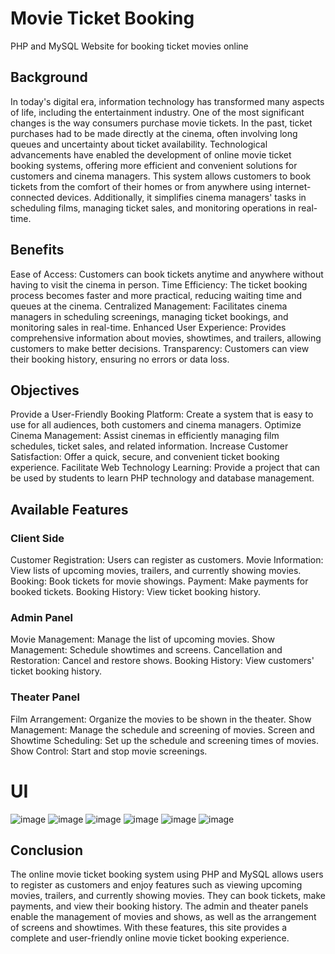 # Movie Ticket Booking

PHP and MySQL Website for booking ticket movies online


## Background
In today's digital era, information technology has transformed many aspects of life, including the entertainment industry. One of the most significant changes is the way consumers purchase movie tickets. In the past, ticket purchases had to be made directly at the cinema, often involving long queues and uncertainty about ticket availability. Technological advancements have enabled the development of online movie ticket booking systems, offering more efficient and convenient solutions for customers and cinema managers. This system allows customers to book tickets from the comfort of their homes or from anywhere using internet-connected devices. Additionally, it simplifies cinema managers' tasks in scheduling films, managing ticket sales, and monitoring operations in real-time.


## Benefits
Ease of Access: Customers can book tickets anytime and anywhere without having to visit the cinema in person.
Time Efficiency: The ticket booking process becomes faster and more practical, reducing waiting time and queues at the cinema.
Centralized Management: Facilitates cinema managers in scheduling screenings, managing ticket bookings, and monitoring sales in real-time.
Enhanced User Experience: Provides comprehensive information about movies, showtimes, and trailers, allowing customers to make better decisions.
Transparency: Customers can view their booking history, ensuring no errors or data loss.


## Objectives
Provide a User-Friendly Booking Platform: Create a system that is easy to use for all audiences, both customers and cinema managers.
Optimize Cinema Management: Assist cinemas in efficiently managing film schedules, ticket sales, and related information.
Increase Customer Satisfaction: Offer a quick, secure, and convenient ticket booking experience.
Facilitate Web Technology Learning: Provide a project that can be used by students to learn PHP technology and database management.


## Available Features

### Client Side
Customer Registration: Users can register as customers.
Movie Information: View lists of upcoming movies, trailers, and currently showing movies.
Booking: Book tickets for movie showings.
Payment: Make payments for booked tickets.
Booking History: View ticket booking history.

### Admin Panel
Movie Management: Manage the list of upcoming movies.
Show Management: Schedule showtimes and screens.
Cancellation and Restoration: Cancel and restore shows.
Booking History: View customers' ticket booking history.

### Theater Panel
Film Arrangement: Organize the movies to be shown in the theater.
Show Management: Manage the schedule and screening of movies.
Screen and Showtime Scheduling: Set up the schedule and screening times of movies.
Show Control: Start and stop movie screenings.

# UI
![image](https://github.com/user-attachments/assets/ec4d2ddc-1faa-461d-9489-4143f08e1a89)
![image](https://github.com/user-attachments/assets/c949fd2f-bc33-47af-89c5-4ca747f3be69)
![image](https://github.com/user-attachments/assets/1e827031-6728-4706-9c12-fe8eb654cbe0)
![image](https://github.com/user-attachments/assets/df2bfc1b-11cb-46bc-9bd2-4306046e25e5)
![image](https://github.com/user-attachments/assets/c9b73dfe-ed53-4c81-8a49-8ba363e90398)
![image](https://github.com/user-attachments/assets/b2679e39-9828-4b35-b396-9ded6a391ac5)








## Conclusion
The online movie ticket booking system using PHP and MySQL allows users to register as customers and enjoy features such as viewing upcoming movies, trailers, and currently showing movies. They can book tickets, make payments, and view their booking history. The admin and theater panels enable the management of movies and shows, as well as the arrangement of screens and showtimes. With these features, this site provides a complete and user-friendly online movie ticket booking experience.
